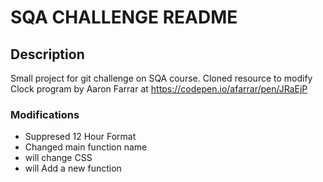 # SQA CHALLENGE README 

## Description

Small project for git challenge on SQA course. Cloned resource to modify Clock program by Aaron Farrar at https://codepen.io/afarrar/pen/JRaEjP

### Modifications

- Suppresed 12 Hour Format
- Changed main function name
- will change CSS
- will Add a new function